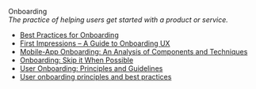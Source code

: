 Onboarding  
_The practice of helping users get started with a product or service._

*   [Best Practices for Onboarding](https://uxplanet.org/best-practices-for-onboarding-92f3a9f0b21a)
*   [First Impressions – A Guide to Onboarding UX](https://www.toptal.com/designers/product-design/guide-to-onboarding-ux)
*   [Mobile-App Onboarding: An Analysis of Components and Techniques](https://www.nngroup.com/articles/mobile-app-onboarding/)
*   [Onboarding: Skip it When Possible](https://www.nngroup.com/videos/onboarding-skip-it-when-possible/)
*   [User Onboarding: Principles and Guidelines](https://www.uxmatters.com/mt/archives/2022/01/user-onboarding-principles-and-guidelines.php)
*   [User onboarding principles and best practices](https://uxdesign.cc/user-onboarding-principles-and-best-practices-bb1ad848c553)
